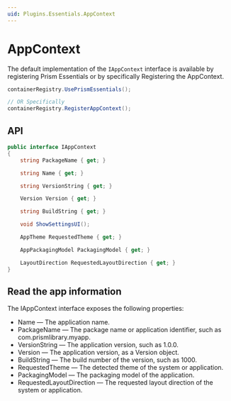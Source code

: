 ```yaml
---
uid: Plugins.Essentials.AppContext
---
```


# AppContext

The default implementation of the `IAppContext` interface is available by registering Prism Essentials or by specifically Registering the AppContext.

```cs
containerRegistry.UsePrismEssentials();

// OR Specifically
containerRegistry.RegisterAppContext();
```

## API

```cs
public interface IAppContext
{
    string PackageName { get; }

    string Name { get; }

    string VersionString { get; }

    Version Version { get; }

    string BuildString { get; }

    void ShowSettingsUI();

    AppTheme RequestedTheme { get; }

    AppPackagingModel PackagingModel { get; }

    LayoutDirection RequestedLayoutDirection { get; }
}
```

## Read the app information

The IAppContext interface exposes the following properties:

- Name — The application name.
- PackageName — The package name or application identifier, such as com.prismlibrary.myapp.
- VersionString — The application version, such as 1.0.0.
- Version — The application version, as a Version object.
- BuildString — The build number of the version, such as 1000.
- RequestedTheme — The detected theme of the system or application.
- PackagingModel — The packaging model of the application.
- RequestedLayoutDirection — The requested layout direction of the system or application.
